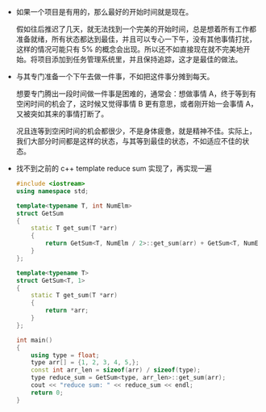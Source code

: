 * 如果一个项目是有用的，那么最好的开始时间就是现在。

    假如往后推迟了几天，就无法找到一个完美的开始时间，总是想着所有工作都准备就绪，所有状态都达到最佳，并且可以专心一下午，没有其他事情打扰，这样的情况可能只有 5% 的概念会出现。所以还不如直接现在就不完美地开始。将项目添加到任务管理系统里，并且保持追踪，这才是最佳的做法。

* 与其专门准备一个下午去做一件事，不如把这件事分摊到每天。

    想要专门腾出一段时间做一件事是困难的，通常会：想做事情 A，终于等到有空闲时间的机会了，这时候又觉得事情 B 更有意思，或者刚开始一会事情 A，又被突如其来的事情打断了。

    况且连等到空闲时间的机会都很少，不是身体疲惫，就是精神不佳。实际上，我们大部分时间都是这样的状态，与其等到最佳的状态，不如适应不佳的状态。

* 找不到之前的 c++ template reduce sum 实现了，再实现一遍

    ```cpp
    #include <iostream>
    using namespace std;

    template<typename T, int NumElm>
    struct GetSum
    {
        static T get_sum(T *arr)
        {
            return GetSum<T, NumElm / 2>::get_sum(arr) + GetSum<T, NumElm - NumElm / 2>::get_sum(arr + NumElm / 2);
        }
    };

    template<typename T>
    struct GetSum<T, 1>
    {
        static T get_sum(T *arr)
        {
            return *arr;
        }
    };

    int main()
    {
        using type = float;
        type arr[] = {1, 2, 3, 4, 5,};
        const int arr_len = sizeof(arr) / sizeof(type);
        type reduce_sum = GetSum<type, arr_len>::get_sum(arr);
        cout << "reduce sum: " << reduce_sum << endl;
        return 0;
    }
    ```